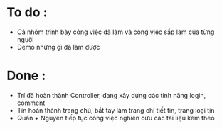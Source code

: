 # To do :
* Cả nhóm trình bày công việc đã làm và công việc sắp làm của từng người
* Demo những gì đã làm được

# Done :
* Trí đã hoàn thành Controller, đang xây dựng các tính năng login, comment
* Tín hoàn thành trang chủ, bắt tay làm trang chi tiết tin, trang loại tin
* Quân + Nguyên tiếp tục công việc nghiên cứu các tài liệu kèm theo
